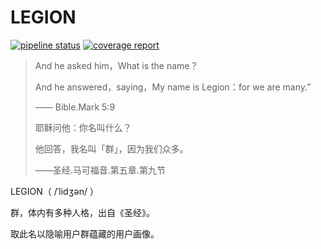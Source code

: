 # LEGION
[![pipeline status](https://gitlab.com/arvinxx/lingmao-frontend/badges/develop/pipeline.svg)](https://gitlab.com/arvinxx/lingmao-frontend/commits/develop)
[![coverage report](https://gitlab.com/arvinxx/lingmao-frontend/badges/develop/coverage.svg)](https://gitlab.com/arvinxx/lingmao-frontend/commits/develop)

> And he asked him，What is the name？
>
> And he answered，saying，My name is Legion：for we are many.”
>
> —— Bible.Mark 5:9
>
> 耶稣问他：你名叫什么？
>
> 他回答，我名叫「群」，因为我们众多。
>
> ——圣经.马可福音.第五章.第九节

LEGION（ /ˈlidʒən/ ）

群，体内有多种人格，出自《圣经》。

取此名以隐喻用户群蕴藏的用户画像。
